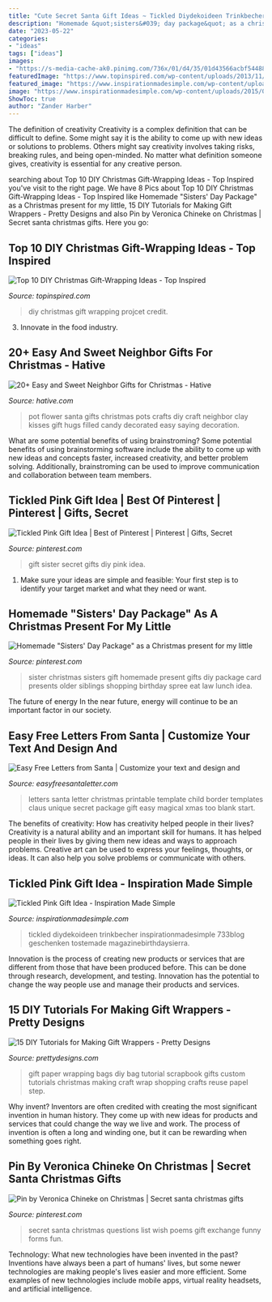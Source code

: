 ```yaml
---
title: "Cute Secret Santa Gift Ideas ~ Tickled Diydekoideen Trinkbecher Inspirationmadesimple 733blog Geschenken Tostemade Magazinebirthdaysierra"
description: "Homemade &quot;sisters&#039; day package&quot; as a christmas present for my little"
date: "2023-05-22"
categories:
- "ideas"
tags: ["ideas"]
images:
- "https://s-media-cache-ak0.pinimg.com/736x/01/d4/35/01d43566acbf544884768d2cf2bf82e8.jpg"
featuredImage: "https://www.topinspired.com/wp-content/uploads/2013/11/cbb245a91dece1061a3d02580f410b2d.jpg"
featured_image: "https://www.inspirationmadesimple.com/wp-content/uploads/2015/04/tickled-pink-gift-idea.jpg"
image: "https://www.inspirationmadesimple.com/wp-content/uploads/2015/04/tickled-pink-gift-idea.jpg"
ShowToc: true
author: "Zander Harber"
---
```



The definition of creativity
Creativity is a complex definition that can be difficult to define. Some might say it is the ability to come up with new ideas or solutions to problems. Others might say creativity involves taking risks, breaking rules, and being open-minded. No matter what definition someone gives, creativity is essential for any creative person.

	

		
searching about Top 10 DIY Christmas Gift-Wrapping Ideas - Top Inspired you've visit to the right page. We have 8 Pics about Top 10 DIY Christmas Gift-Wrapping Ideas - Top Inspired like Homemade &quot;Sisters&#039; Day Package&quot; as a Christmas present for my little, 15 DIY Tutorials for Making Gift Wrappers - Pretty Designs and also Pin by Veronica Chineke on Christmas | Secret santa christmas gifts. Here you go:
		
    
## Top 10 DIY Christmas Gift-Wrapping Ideas - Top Inspired

<img loading=lazy src="https://www.topinspired.com/wp-content/uploads/2013/11/cbb245a91dece1061a3d02580f410b2d.jpg" onerror="this.onerror=null;this.src='https://tse4.mm.bing.net/th?id=OIP.8H2r6QCEICq7B0Lt0f3KvgHaJ3&amp;pid=15.1';" alt="Top 10 DIY Christmas Gift-Wrapping Ideas - Top Inspired">

_Source: topinspired.com_

>diy christmas gift wrapping projcet credit. 

	

3. Innovate in the food industry. 

    
## 20+ Easy And Sweet Neighbor Gifts For Christmas - Hative

<img loading=lazy src="https://hative.com/wp-content/uploads/2015/11/neighbor-gifts/20-neighbor-gifts.jpg" onerror="this.onerror=null;this.src='https://tse1.mm.bing.net/th?id=OIP._bsLft_Gv5KFSdc1lX0gsgHaKU&amp;pid=15.1';" alt="20+ Easy and Sweet Neighbor Gifts for Christmas - Hative">

_Source: hative.com_

>pot flower santa gifts christmas pots crafts diy craft neighbor clay kisses gift hugs filled candy decorated easy saying decoration. 

	

What are some potential benefits of using brainstroming?
Some potential benefits of using brainstorming software include the ability to come up with new ideas and concepts faster, increased creativity, and better problem solving. Additionally, brainstroming can be used to improve communication and collaboration between team members.

    
## Tickled Pink Gift Idea | Best Of Pinterest | Pinterest | Gifts, Secret

<img loading=lazy src="https://i.pinimg.com/736x/35/c6/04/35c6046369cbe9529e3fb8cc57449742--diy-gift-ideas-for-girls-m-ms-gift-ideas.jpg?b=t" onerror="this.onerror=null;this.src='https://tse4.mm.bing.net/th?id=OIP.tHayMSX43I6AbexQFClf-wHaLG&amp;pid=15.1';" alt="Tickled Pink Gift Idea | Best of Pinterest | Pinterest | Gifts, Secret">

_Source: pinterest.com_

>gift sister secret gifts diy pink idea. 

	

1. Make sure your ideas are simple and feasible: Your first step is to identify your target market and what they need or want.

    
## Homemade &quot;Sisters&#039; Day Package&quot; As A Christmas Present For My Little

<img loading=lazy src="https://s-media-cache-ak0.pinimg.com/736x/01/d4/35/01d43566acbf544884768d2cf2bf82e8.jpg" onerror="this.onerror=null;this.src='https://tse2.mm.bing.net/th?id=OIP.lZxWHOhafYqB1vXZqM0-yQHaJ4&amp;pid=15.1';" alt="Homemade &quot;Sisters&#039; Day Package&quot; as a Christmas present for my little">

_Source: pinterest.com_

>sister christmas sisters gift homemade present gifts diy package card presents older siblings shopping birthday spree eat law lunch idea. 

	

The future of energy
In the near future, energy will continue to be an important factor in our society.

    
## Easy Free Letters From Santa | Customize Your Text And Design And

<img loading=lazy src="http://www.easyfreesantaletter.com/images/letters/letter-redborder.jpg" onerror="this.onerror=null;this.src='https://tse2.mm.bing.net/th?id=OIP.wiBgCkZzhTw4abKphjv7lAHaJk&amp;pid=15.1';" alt="Easy Free Letters from Santa | Customize your text and design and">

_Source: easyfreesantaletter.com_

>letters santa letter christmas printable template child border templates claus unique secret package gift easy magical xmas too blank start. 

	

The benefits of creativity: How has creativity helped people in their lives?
Creativity is a natural ability and an important skill for humans. It has helped people in their lives by giving them new ideas and ways to approach problems. Creative art can be used to express your feelings, thoughts, or ideas. It can also help you solve problems or communicate with others.

    
## Tickled Pink Gift Idea - Inspiration Made Simple

<img loading=lazy src="https://www.inspirationmadesimple.com/wp-content/uploads/2015/04/tickled-pink-gift-idea.jpg" onerror="this.onerror=null;this.src='https://tse4.mm.bing.net/th?id=OIP.NcYEY2nL6VKeP7jMV0SXQgHaLG&amp;pid=15.1';" alt="Tickled Pink Gift Idea - Inspiration Made Simple">

_Source: inspirationmadesimple.com_

>tickled diydekoideen trinkbecher inspirationmadesimple 733blog geschenken tostemade magazinebirthdaysierra. 

	

Innovation is the process of creating new products or services that are different from those that have been produced before. This can be done through research, development, and testing. Innovation has the potential to change the way people use and manage their products and services.

    
## 15 DIY Tutorials For Making Gift Wrappers - Pretty Designs

<img loading=lazy src="http://www.prettydesigns.com/wp-content/uploads/2016/12/Gift-Bags.jpg" onerror="this.onerror=null;this.src='https://tse3.mm.bing.net/th?id=OIP.qhOzKtUol5t8c5cIms8h9gAAAA&amp;pid=15.1';" alt="15 DIY Tutorials for Making Gift Wrappers - Pretty Designs">

_Source: prettydesigns.com_

>gift paper wrapping bags diy bag tutorial scrapbook gifts custom tutorials christmas making craft wrap shopping crafts reuse papel step. 

	

Why invent?
Inventors are often credited with creating the most significant invention in human history. They come up with new ideas for products and services that could change the way we live and work. The process of invention is often a long and winding one, but it can be rewarding when something goes right.

    
## Pin By Veronica Chineke On Christmas | Secret Santa Christmas Gifts

<img loading=lazy src="https://i.pinimg.com/736x/d8/9c/bf/d89cbf1fc71b3db31162eb82de1244f9.jpg" onerror="this.onerror=null;this.src='https://tse2.mm.bing.net/th?id=OIP.mEa2YYvTf21PwOeBO_FCuQHaNL&amp;pid=15.1';" alt="Pin by Veronica Chineke on Christmas | Secret santa christmas gifts">

_Source: pinterest.com_

>secret santa christmas questions list wish poems gift exchange funny forms fun. 

	

Technology: What new technologies have been invented in the past?
Inventions have always been a part of humans' lives, but some newer technologies are making people's lives easier and more efficient. Some examples of new technologies include mobile apps, virtual reality headsets, and artificial intelligence.

